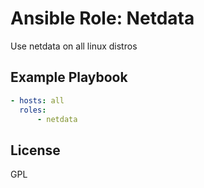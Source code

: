 Ansible Role: Netdata
=========

Use netdata on all linux distros

Example Playbook
----------------
```yml
- hosts: all
  roles:
      - netdata
```

License
-------

GPL
